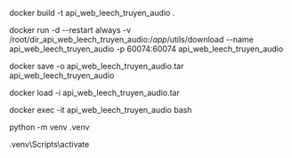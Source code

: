 docker build -t api_web_leech_truyen_audio .

docker run -d --restart always -v /root/dir_api_web_leech_truyen_audio:/_app_/utils/download --name api_web_leech_truyen_audio -p 60074:60074 api_web_leech_truyen_audio

docker save -o api_web_leech_truyen_audio.tar api_web_leech_truyen_audio

docker load -i api_web_leech_truyen_audio.tar


docker exec -it api_web_leech_truyen_audio bash

python -m venv .venv

.venv\Scripts\activate